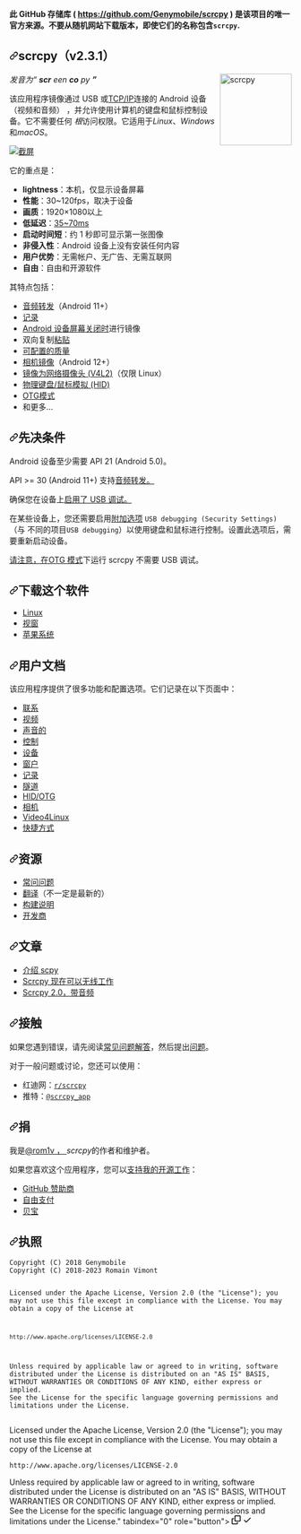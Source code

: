 <div class="Box-sc-g0xbh4-0 bJMeLZ js-snippet-clipboard-copy-unpositioned" data-hpc="true"><article class="markdown-body entry-content container-lg" itemprop="text"><p dir="auto"><strong><font style="vertical-align: inherit;"><font style="vertical-align: inherit;">此 GitHub 存储库 ( </font></font><a href="https://github.com/Genymobile/scrcpy"><font style="vertical-align: inherit;"><font style="vertical-align: inherit;">https://github.com/Genymobile/scrcpy</font></font></a><font style="vertical-align: inherit;"><font style="vertical-align: inherit;"> ) 是该项目的唯一官方来源。</font><font style="vertical-align: inherit;">不要从随机网站下载版本，即使它们的名称包含</font></font><code>scrcpy</code><font style="vertical-align: inherit;"><font style="vertical-align: inherit;">.</font></font></strong></p>
<h1 tabindex="-1" dir="auto"><a id="user-content-scrcpy-v231" class="anchor" aria-hidden="true" tabindex="-1" href="#scrcpy-v231"><svg class="octicon octicon-link" viewBox="0 0 16 16" version="1.1" width="16" height="16" aria-hidden="true"><path d="m7.775 3.275 1.25-1.25a3.5 3.5 0 1 1 4.95 4.95l-2.5 2.5a3.5 3.5 0 0 1-4.95 0 .751.751 0 0 1 .018-1.042.751.751 0 0 1 1.042-.018 1.998 1.998 0 0 0 2.83 0l2.5-2.5a2.002 2.002 0 0 0-2.83-2.83l-1.25 1.25a.751.751 0 0 1-1.042-.018.751.751 0 0 1-.018-1.042Zm-4.69 9.64a1.998 1.998 0 0 0 2.83 0l1.25-1.25a.751.751 0 0 1 1.042.018.751.751 0 0 1 .018 1.042l-1.25 1.25a3.5 3.5 0 1 1-4.95-4.95l2.5-2.5a3.5 3.5 0 0 1 4.95 0 .751.751 0 0 1-.018 1.042.751.751 0 0 1-1.042.018 1.998 1.998 0 0 0-2.83 0l-2.5 2.5a1.998 1.998 0 0 0 0 2.83Z"></path></svg></a><font style="vertical-align: inherit;"><font style="vertical-align: inherit;">scrcpy（v2.3.1）</font></font></h1>
<p dir="auto"><a target="_blank" rel="noopener noreferrer" href="/Genymobile/scrcpy/blob/master/app/data/icon.svg"><img src="/Genymobile/scrcpy/raw/master/app/data/icon.svg" width="128" height="128" alt="scrcpy" align="right" style="max-width: 100%;"></a></p>
<p dir="auto"><em><font style="vertical-align: inherit;"><font style="vertical-align: inherit;">发音</font><font style="vertical-align: inherit;">为“ </font></font><strong><font style="vertical-align: inherit;"><font style="vertical-align: inherit;">scr</font></font></strong><font style="vertical-align: inherit;"><font style="vertical-align: inherit;"> een </font></font><strong><font style="vertical-align: inherit;"><font style="vertical-align: inherit;">co</font></font></strong><font style="vertical-align: inherit;"><font style="vertical-align: inherit;"> py </font></font><strong><font style="vertical-align: inherit;"><font style="vertical-align: inherit;">”</font></font></strong><font style="vertical-align: inherit;"></font></em></p>
<p dir="auto"><font style="vertical-align: inherit;"><font style="vertical-align: inherit;">该应用程序镜像通过 USB 或</font></font><a href="/Genymobile/scrcpy/blob/master/doc/connection.md#tcpip-wireless"><font style="vertical-align: inherit;"><font style="vertical-align: inherit;">TCP/IP</font></font></a><font style="vertical-align: inherit;"><font style="vertical-align: inherit;">连接的 Android 设备（视频和音频） ，并允许使用计算机的键盘和鼠标控制设备。</font><font style="vertical-align: inherit;">它不需要任何
</font></font><em><font style="vertical-align: inherit;"><font style="vertical-align: inherit;">根</font></font></em><font style="vertical-align: inherit;"><font style="vertical-align: inherit;">访问权限。</font><font style="vertical-align: inherit;">它适用于</font></font><em><font style="vertical-align: inherit;"><font style="vertical-align: inherit;">Linux</font></font></em><font style="vertical-align: inherit;"><font style="vertical-align: inherit;">、</font></font><em><font style="vertical-align: inherit;"><font style="vertical-align: inherit;">Windows</font></font></em><font style="vertical-align: inherit;"><font style="vertical-align: inherit;">和</font></font><em><font style="vertical-align: inherit;"><font style="vertical-align: inherit;">macOS</font></font></em><font style="vertical-align: inherit;"><font style="vertical-align: inherit;">。</font></font></p>
<p dir="auto"><a target="_blank" rel="noopener noreferrer" href="/Genymobile/scrcpy/blob/master/assets/screenshot-debian-600.jpg"><img src="/Genymobile/scrcpy/raw/master/assets/screenshot-debian-600.jpg" alt="截屏" style="max-width: 100%;"></a></p>
<p dir="auto"><font style="vertical-align: inherit;"><font style="vertical-align: inherit;">它的重点是：</font></font></p>
<ul dir="auto">
<li><strong><font style="vertical-align: inherit;"><font style="vertical-align: inherit;">lightness</font></font></strong><font style="vertical-align: inherit;"><font style="vertical-align: inherit;">：本机，仅显示设备屏幕</font></font></li>
<li><strong><font style="vertical-align: inherit;"><font style="vertical-align: inherit;">性能</font></font></strong><font style="vertical-align: inherit;"><font style="vertical-align: inherit;">：30~120fps，取决于设备</font></font></li>
<li><strong><font style="vertical-align: inherit;"><font style="vertical-align: inherit;">画质</font></font></strong><font style="vertical-align: inherit;"><font style="vertical-align: inherit;">：1920×1080以上</font></font></li>
<li><strong><font style="vertical-align: inherit;"><font style="vertical-align: inherit;">低延迟</font></font></strong><font style="vertical-align: inherit;"><font style="vertical-align: inherit;">：</font></font><a href="https://github.com/Genymobile/scrcpy/pull/646" data-hovercard-type="pull_request" data-hovercard-url="/Genymobile/scrcpy/pull/646/hovercard"><font style="vertical-align: inherit;"><font style="vertical-align: inherit;">35~70ms</font></font></a></li>
<li><strong><font style="vertical-align: inherit;"><font style="vertical-align: inherit;">启动时间短</font></font></strong><font style="vertical-align: inherit;"><font style="vertical-align: inherit;">：约 1 秒即可显示第一张图像</font></font></li>
<li><strong><font style="vertical-align: inherit;"><font style="vertical-align: inherit;">非侵入性</font></font></strong><font style="vertical-align: inherit;"><font style="vertical-align: inherit;">：Android 设备上没有安装任何内容</font></font></li>
<li><strong><font style="vertical-align: inherit;"><font style="vertical-align: inherit;">用户优势</font></font></strong><font style="vertical-align: inherit;"><font style="vertical-align: inherit;">：无需帐户、无广告、无需互联网</font></font></li>
<li><strong><font style="vertical-align: inherit;"><font style="vertical-align: inherit;">自由</font></font></strong><font style="vertical-align: inherit;"><font style="vertical-align: inherit;">：自由和开源软件</font></font></li>
</ul>
<p dir="auto"><font style="vertical-align: inherit;"><font style="vertical-align: inherit;">其特点包括：</font></font></p>
<ul dir="auto">
<li><a href="/Genymobile/scrcpy/blob/master/doc/audio.md"><font style="vertical-align: inherit;"><font style="vertical-align: inherit;">音频转发</font></font></a><font style="vertical-align: inherit;"><font style="vertical-align: inherit;">（Android 11+）</font></font></li>
<li><a href="/Genymobile/scrcpy/blob/master/doc/recording.md"><font style="vertical-align: inherit;"><font style="vertical-align: inherit;">记录</font></font></a></li>
<li><font style="vertical-align: inherit;"><a href="/Genymobile/scrcpy/blob/master/doc/device.md#turn-screen-off"><font style="vertical-align: inherit;">Android 设备屏幕关闭时</font></a><font style="vertical-align: inherit;">进行镜像</font></font><a href="/Genymobile/scrcpy/blob/master/doc/device.md#turn-screen-off"><font style="vertical-align: inherit;"></font></a></li>
<li><a href="/Genymobile/scrcpy/blob/master/doc/control.md#copy-paste"><font style="vertical-align: inherit;"></font></a><font style="vertical-align: inherit;"><font style="vertical-align: inherit;">双向复制</font><a href="/Genymobile/scrcpy/blob/master/doc/control.md#copy-paste"><font style="vertical-align: inherit;">粘贴</font></a></font></li>
<li><a href="/Genymobile/scrcpy/blob/master/doc/video.md"><font style="vertical-align: inherit;"><font style="vertical-align: inherit;">可配置的质量</font></font></a></li>
<li><a href="/Genymobile/scrcpy/blob/master/doc/camera.md"><font style="vertical-align: inherit;"><font style="vertical-align: inherit;">相机镜像</font></font></a><font style="vertical-align: inherit;"><font style="vertical-align: inherit;">（Android 12+）</font></font></li>
<li><a href="/Genymobile/scrcpy/blob/master/doc/v4l2.md"><font style="vertical-align: inherit;"><font style="vertical-align: inherit;">镜像为网络摄像头 (V4L2)</font></font></a><font style="vertical-align: inherit;"><font style="vertical-align: inherit;">（仅限 Linux）</font></font></li>
<li><a href="/Genymobile/scrcpy/blob/master/doc/hid-otg.md"><font style="vertical-align: inherit;"><font style="vertical-align: inherit;">物理键盘/鼠标模拟 (HID)</font></font></a></li>
<li><a href="/Genymobile/scrcpy/blob/master/doc/hid-otg.md#otg"><font style="vertical-align: inherit;"><font style="vertical-align: inherit;">OTG模式</font></font></a></li>
<li><font style="vertical-align: inherit;"><font style="vertical-align: inherit;">和更多…</font></font></li>
</ul>
<h2 tabindex="-1" dir="auto"><a id="user-content-prerequisites" class="anchor" aria-hidden="true" tabindex="-1" href="#prerequisites"><svg class="octicon octicon-link" viewBox="0 0 16 16" version="1.1" width="16" height="16" aria-hidden="true"><path d="m7.775 3.275 1.25-1.25a3.5 3.5 0 1 1 4.95 4.95l-2.5 2.5a3.5 3.5 0 0 1-4.95 0 .751.751 0 0 1 .018-1.042.751.751 0 0 1 1.042-.018 1.998 1.998 0 0 0 2.83 0l2.5-2.5a2.002 2.002 0 0 0-2.83-2.83l-1.25 1.25a.751.751 0 0 1-1.042-.018.751.751 0 0 1-.018-1.042Zm-4.69 9.64a1.998 1.998 0 0 0 2.83 0l1.25-1.25a.751.751 0 0 1 1.042.018.751.751 0 0 1 .018 1.042l-1.25 1.25a3.5 3.5 0 1 1-4.95-4.95l2.5-2.5a3.5 3.5 0 0 1 4.95 0 .751.751 0 0 1-.018 1.042.751.751 0 0 1-1.042.018 1.998 1.998 0 0 0-2.83 0l-2.5 2.5a1.998 1.998 0 0 0 0 2.83Z"></path></svg></a><font style="vertical-align: inherit;"><font style="vertical-align: inherit;">先决条件</font></font></h2>
<p dir="auto"><font style="vertical-align: inherit;"><font style="vertical-align: inherit;">Android 设备至少需要 API 21 (Android 5.0)。</font></font></p>
<p dir="auto"><a href="/Genymobile/scrcpy/blob/master/doc/audio.md"><font style="vertical-align: inherit;"></font></a><font style="vertical-align: inherit;"><font style="vertical-align: inherit;">API &gt;= 30 (Android 11+) 支持</font><a href="/Genymobile/scrcpy/blob/master/doc/audio.md"><font style="vertical-align: inherit;">音频转发。</font></a></font></p>
<p dir="auto"><font style="vertical-align: inherit;"><font style="vertical-align: inherit;">确保您</font><font style="vertical-align: inherit;">在设备上</font></font><a href="https://developer.android.com/studio/debug/dev-options#enable" rel="nofollow"><font style="vertical-align: inherit;"><font style="vertical-align: inherit;">启用了 USB 调试。</font></font></a><font style="vertical-align: inherit;"></font></p>
<p dir="auto"><font style="vertical-align: inherit;"><font style="vertical-align: inherit;">在某些设备上，您还需要启用</font></font><a href="https://github.com/Genymobile/scrcpy/issues/70#issuecomment-373286323" data-hovercard-type="issue" data-hovercard-url="/Genymobile/scrcpy/issues/70/hovercard"><font style="vertical-align: inherit;"><font style="vertical-align: inherit;">附加选项</font></font></a> <code>USB debugging (Security Settings)</code><font style="vertical-align: inherit;"><font style="vertical-align: inherit;">（与 不同的项目</font></font><code>USB debugging</code><font style="vertical-align: inherit;"><font style="vertical-align: inherit;">）以使用键盘和鼠标进行控制。</font><font style="vertical-align: inherit;">设置此选项后，需要重新启动设备。</font></font></p>
<p dir="auto"><font style="vertical-align: inherit;"></font><a href="/Genymobile/scrcpy/blob/master/doc/hid-otg.md#otg"><font style="vertical-align: inherit;"><font style="vertical-align: inherit;">请注意，在OTG 模式</font></font></a><font style="vertical-align: inherit;"><font style="vertical-align: inherit;">下运行 scrcpy 不需要 USB 调试</font><font style="vertical-align: inherit;">。</font></font></p>
<h2 tabindex="-1" dir="auto"><a id="user-content-get-the-app" class="anchor" aria-hidden="true" tabindex="-1" href="#get-the-app"><svg class="octicon octicon-link" viewBox="0 0 16 16" version="1.1" width="16" height="16" aria-hidden="true"><path d="m7.775 3.275 1.25-1.25a3.5 3.5 0 1 1 4.95 4.95l-2.5 2.5a3.5 3.5 0 0 1-4.95 0 .751.751 0 0 1 .018-1.042.751.751 0 0 1 1.042-.018 1.998 1.998 0 0 0 2.83 0l2.5-2.5a2.002 2.002 0 0 0-2.83-2.83l-1.25 1.25a.751.751 0 0 1-1.042-.018.751.751 0 0 1-.018-1.042Zm-4.69 9.64a1.998 1.998 0 0 0 2.83 0l1.25-1.25a.751.751 0 0 1 1.042.018.751.751 0 0 1 .018 1.042l-1.25 1.25a3.5 3.5 0 1 1-4.95-4.95l2.5-2.5a3.5 3.5 0 0 1 4.95 0 .751.751 0 0 1-.018 1.042.751.751 0 0 1-1.042.018 1.998 1.998 0 0 0-2.83 0l-2.5 2.5a1.998 1.998 0 0 0 0 2.83Z"></path></svg></a><font style="vertical-align: inherit;"><font style="vertical-align: inherit;">下载这个软件</font></font></h2>
<ul dir="auto">
<li><a href="/Genymobile/scrcpy/blob/master/doc/linux.md"><font style="vertical-align: inherit;"><font style="vertical-align: inherit;">Linux</font></font></a></li>
<li><a href="/Genymobile/scrcpy/blob/master/doc/windows.md"><font style="vertical-align: inherit;"><font style="vertical-align: inherit;">视窗</font></font></a></li>
<li><a href="/Genymobile/scrcpy/blob/master/doc/macos.md"><font style="vertical-align: inherit;"><font style="vertical-align: inherit;">苹果系统</font></font></a></li>
</ul>
<h2 tabindex="-1" dir="auto"><a id="user-content-user-documentation" class="anchor" aria-hidden="true" tabindex="-1" href="#user-documentation"><svg class="octicon octicon-link" viewBox="0 0 16 16" version="1.1" width="16" height="16" aria-hidden="true"><path d="m7.775 3.275 1.25-1.25a3.5 3.5 0 1 1 4.95 4.95l-2.5 2.5a3.5 3.5 0 0 1-4.95 0 .751.751 0 0 1 .018-1.042.751.751 0 0 1 1.042-.018 1.998 1.998 0 0 0 2.83 0l2.5-2.5a2.002 2.002 0 0 0-2.83-2.83l-1.25 1.25a.751.751 0 0 1-1.042-.018.751.751 0 0 1-.018-1.042Zm-4.69 9.64a1.998 1.998 0 0 0 2.83 0l1.25-1.25a.751.751 0 0 1 1.042.018.751.751 0 0 1 .018 1.042l-1.25 1.25a3.5 3.5 0 1 1-4.95-4.95l2.5-2.5a3.5 3.5 0 0 1 4.95 0 .751.751 0 0 1-.018 1.042.751.751 0 0 1-1.042.018 1.998 1.998 0 0 0-2.83 0l-2.5 2.5a1.998 1.998 0 0 0 0 2.83Z"></path></svg></a><font style="vertical-align: inherit;"><font style="vertical-align: inherit;">用户文档</font></font></h2>
<p dir="auto"><font style="vertical-align: inherit;"><font style="vertical-align: inherit;">该应用程序提供了很多功能和配置选项。</font><font style="vertical-align: inherit;">它们记录在以下页面中：</font></font></p>
<ul dir="auto">
<li><a href="/Genymobile/scrcpy/blob/master/doc/connection.md"><font style="vertical-align: inherit;"><font style="vertical-align: inherit;">联系</font></font></a></li>
<li><a href="/Genymobile/scrcpy/blob/master/doc/video.md"><font style="vertical-align: inherit;"><font style="vertical-align: inherit;">视频</font></font></a></li>
<li><a href="/Genymobile/scrcpy/blob/master/doc/audio.md"><font style="vertical-align: inherit;"><font style="vertical-align: inherit;">声音的</font></font></a></li>
<li><a href="/Genymobile/scrcpy/blob/master/doc/control.md"><font style="vertical-align: inherit;"><font style="vertical-align: inherit;">控制</font></font></a></li>
<li><a href="/Genymobile/scrcpy/blob/master/doc/device.md"><font style="vertical-align: inherit;"><font style="vertical-align: inherit;">设备</font></font></a></li>
<li><a href="/Genymobile/scrcpy/blob/master/doc/window.md"><font style="vertical-align: inherit;"><font style="vertical-align: inherit;">窗户</font></font></a></li>
<li><a href="/Genymobile/scrcpy/blob/master/doc/recording.md"><font style="vertical-align: inherit;"><font style="vertical-align: inherit;">记录</font></font></a></li>
<li><a href="/Genymobile/scrcpy/blob/master/doc/tunnels.md"><font style="vertical-align: inherit;"><font style="vertical-align: inherit;">隧道</font></font></a></li>
<li><a href="/Genymobile/scrcpy/blob/master/doc/hid-otg.md"><font style="vertical-align: inherit;"><font style="vertical-align: inherit;">HID/OTG</font></font></a></li>
<li><a href="/Genymobile/scrcpy/blob/master/doc/camera.md"><font style="vertical-align: inherit;"><font style="vertical-align: inherit;">相机</font></font></a></li>
<li><a href="/Genymobile/scrcpy/blob/master/doc/v4l2.md"><font style="vertical-align: inherit;"><font style="vertical-align: inherit;">Video4Linux</font></font></a></li>
<li><a href="/Genymobile/scrcpy/blob/master/doc/shortcuts.md"><font style="vertical-align: inherit;"><font style="vertical-align: inherit;">快捷方式</font></font></a></li>
</ul>
<h2 tabindex="-1" dir="auto"><a id="user-content-resources" class="anchor" aria-hidden="true" tabindex="-1" href="#resources"><svg class="octicon octicon-link" viewBox="0 0 16 16" version="1.1" width="16" height="16" aria-hidden="true"><path d="m7.775 3.275 1.25-1.25a3.5 3.5 0 1 1 4.95 4.95l-2.5 2.5a3.5 3.5 0 0 1-4.95 0 .751.751 0 0 1 .018-1.042.751.751 0 0 1 1.042-.018 1.998 1.998 0 0 0 2.83 0l2.5-2.5a2.002 2.002 0 0 0-2.83-2.83l-1.25 1.25a.751.751 0 0 1-1.042-.018.751.751 0 0 1-.018-1.042Zm-4.69 9.64a1.998 1.998 0 0 0 2.83 0l1.25-1.25a.751.751 0 0 1 1.042.018.751.751 0 0 1 .018 1.042l-1.25 1.25a3.5 3.5 0 1 1-4.95-4.95l2.5-2.5a3.5 3.5 0 0 1 4.95 0 .751.751 0 0 1-.018 1.042.751.751 0 0 1-1.042.018 1.998 1.998 0 0 0-2.83 0l-2.5 2.5a1.998 1.998 0 0 0 0 2.83Z"></path></svg></a><font style="vertical-align: inherit;"><font style="vertical-align: inherit;">资源</font></font></h2>
<ul dir="auto">
<li><a href="/Genymobile/scrcpy/blob/master/FAQ.md"><font style="vertical-align: inherit;"><font style="vertical-align: inherit;">常问问题</font></font></a></li>
<li><a href="https://github.com/Genymobile/scrcpy/wiki"><font style="vertical-align: inherit;"><font style="vertical-align: inherit;">翻译</font></font></a><font style="vertical-align: inherit;"><font style="vertical-align: inherit;">（不一定是最新的）</font></font></li>
<li><a href="/Genymobile/scrcpy/blob/master/doc/build.md"><font style="vertical-align: inherit;"><font style="vertical-align: inherit;">构建说明</font></font></a></li>
<li><a href="/Genymobile/scrcpy/blob/master/doc/develop.md"><font style="vertical-align: inherit;"><font style="vertical-align: inherit;">开发商</font></font></a></li>
</ul>
<h2 tabindex="-1" dir="auto"><a id="user-content-articles" class="anchor" aria-hidden="true" tabindex="-1" href="#articles"><svg class="octicon octicon-link" viewBox="0 0 16 16" version="1.1" width="16" height="16" aria-hidden="true"><path d="m7.775 3.275 1.25-1.25a3.5 3.5 0 1 1 4.95 4.95l-2.5 2.5a3.5 3.5 0 0 1-4.95 0 .751.751 0 0 1 .018-1.042.751.751 0 0 1 1.042-.018 1.998 1.998 0 0 0 2.83 0l2.5-2.5a2.002 2.002 0 0 0-2.83-2.83l-1.25 1.25a.751.751 0 0 1-1.042-.018.751.751 0 0 1-.018-1.042Zm-4.69 9.64a1.998 1.998 0 0 0 2.83 0l1.25-1.25a.751.751 0 0 1 1.042.018.751.751 0 0 1 .018 1.042l-1.25 1.25a3.5 3.5 0 1 1-4.95-4.95l2.5-2.5a3.5 3.5 0 0 1 4.95 0 .751.751 0 0 1-.018 1.042.751.751 0 0 1-1.042.018 1.998 1.998 0 0 0-2.83 0l-2.5 2.5a1.998 1.998 0 0 0 0 2.83Z"></path></svg></a><font style="vertical-align: inherit;"><font style="vertical-align: inherit;">文章</font></font></h2>
<ul dir="auto">
<li><a href="https://blog.rom1v.com/2018/03/introducing-scrcpy/" rel="nofollow"><font style="vertical-align: inherit;"><font style="vertical-align: inherit;">介绍 scpy</font></font></a></li>
<li><a href="https://www.genymotion.com/blog/open-source-project-scrcpy-now-works-wirelessly/" rel="nofollow"><font style="vertical-align: inherit;"><font style="vertical-align: inherit;">Scrcpy 现在可以无线工作</font></font></a></li>
<li><a href="https://blog.rom1v.com/2023/03/scrcpy-2-0-with-audio/" rel="nofollow"><font style="vertical-align: inherit;"><font style="vertical-align: inherit;">Scrcpy 2.0，带音频</font></font></a></li>
</ul>
<h2 tabindex="-1" dir="auto"><a id="user-content-contact" class="anchor" aria-hidden="true" tabindex="-1" href="#contact"><svg class="octicon octicon-link" viewBox="0 0 16 16" version="1.1" width="16" height="16" aria-hidden="true"><path d="m7.775 3.275 1.25-1.25a3.5 3.5 0 1 1 4.95 4.95l-2.5 2.5a3.5 3.5 0 0 1-4.95 0 .751.751 0 0 1 .018-1.042.751.751 0 0 1 1.042-.018 1.998 1.998 0 0 0 2.83 0l2.5-2.5a2.002 2.002 0 0 0-2.83-2.83l-1.25 1.25a.751.751 0 0 1-1.042-.018.751.751 0 0 1-.018-1.042Zm-4.69 9.64a1.998 1.998 0 0 0 2.83 0l1.25-1.25a.751.751 0 0 1 1.042.018.751.751 0 0 1 .018 1.042l-1.25 1.25a3.5 3.5 0 1 1-4.95-4.95l2.5-2.5a3.5 3.5 0 0 1 4.95 0 .751.751 0 0 1-.018 1.042.751.751 0 0 1-1.042.018 1.998 1.998 0 0 0-2.83 0l-2.5 2.5a1.998 1.998 0 0 0 0 2.83Z"></path></svg></a><font style="vertical-align: inherit;"><font style="vertical-align: inherit;">接触</font></font></h2>
<p dir="auto"><font style="vertical-align: inherit;"><font style="vertical-align: inherit;">如果您遇到错误，请先阅读</font></font><a href="/Genymobile/scrcpy/blob/master/FAQ.md"><font style="vertical-align: inherit;"><font style="vertical-align: inherit;">常见问题解答</font></font></a><font style="vertical-align: inherit;"><font style="vertical-align: inherit;">，然后提出</font></font><a href="https://github.com/Genymobile/scrcpy/issues"><font style="vertical-align: inherit;"><font style="vertical-align: inherit;">问题</font></font></a><font style="vertical-align: inherit;"><font style="vertical-align: inherit;">。</font></font></p>
<p dir="auto"><font style="vertical-align: inherit;"><font style="vertical-align: inherit;">对于一般问题或讨论，您还可以使用：</font></font></p>
<ul dir="auto">
<li><font style="vertical-align: inherit;"><font style="vertical-align: inherit;">红迪网：</font></font><a href="https://www.reddit.com/r/scrcpy" rel="nofollow"><code>r/scrcpy</code></a></li>
<li><font style="vertical-align: inherit;"><font style="vertical-align: inherit;">推特：</font></font><a href="https://twitter.com/scrcpy_app" rel="nofollow"><code>@scrcpy_app</code></a></li>
</ul>
<h2 tabindex="-1" dir="auto"><a id="user-content-donate" class="anchor" aria-hidden="true" tabindex="-1" href="#donate"><svg class="octicon octicon-link" viewBox="0 0 16 16" version="1.1" width="16" height="16" aria-hidden="true"><path d="m7.775 3.275 1.25-1.25a3.5 3.5 0 1 1 4.95 4.95l-2.5 2.5a3.5 3.5 0 0 1-4.95 0 .751.751 0 0 1 .018-1.042.751.751 0 0 1 1.042-.018 1.998 1.998 0 0 0 2.83 0l2.5-2.5a2.002 2.002 0 0 0-2.83-2.83l-1.25 1.25a.751.751 0 0 1-1.042-.018.751.751 0 0 1-.018-1.042Zm-4.69 9.64a1.998 1.998 0 0 0 2.83 0l1.25-1.25a.751.751 0 0 1 1.042.018.751.751 0 0 1 .018 1.042l-1.25 1.25a3.5 3.5 0 1 1-4.95-4.95l2.5-2.5a3.5 3.5 0 0 1 4.95 0 .751.751 0 0 1-.018 1.042.751.751 0 0 1-1.042.018 1.998 1.998 0 0 0-2.83 0l-2.5 2.5a1.998 1.998 0 0 0 0 2.83Z"></path></svg></a><font style="vertical-align: inherit;"><font style="vertical-align: inherit;">捐</font></font></h2>
<p dir="auto"><font style="vertical-align: inherit;"><font style="vertical-align: inherit;">我是</font></font><a href="https://github.com/rom1v"><font style="vertical-align: inherit;"><font style="vertical-align: inherit;">@rom1v ， </font></font></a><font style="vertical-align: inherit;"></font><em><font style="vertical-align: inherit;"><font style="vertical-align: inherit;">scrcpy</font></font></em><font style="vertical-align: inherit;"><font style="vertical-align: inherit;">的作者和维护者</font><font style="vertical-align: inherit;">。</font></font></p>
<p dir="auto"><font style="vertical-align: inherit;"><font style="vertical-align: inherit;">如果您喜欢这个应用程序，您可以</font></font><a href="https://blog.rom1v.com/about/#support-my-open-source-work" rel="nofollow"><font style="vertical-align: inherit;"><font style="vertical-align: inherit;">支持我的开源工作</font></font></a><font style="vertical-align: inherit;"><font style="vertical-align: inherit;">：</font></font></p>
<ul dir="auto">
<li><a href="https://github.com/sponsors/rom1v"><font style="vertical-align: inherit;"><font style="vertical-align: inherit;">GitHub 赞助商</font></font></a></li>
<li><a href="https://liberapay.com/rom1v/" rel="nofollow"><font style="vertical-align: inherit;"><font style="vertical-align: inherit;">自由支付</font></font></a></li>
<li><a href="https://paypal.me/rom2v" rel="nofollow"><font style="vertical-align: inherit;"><font style="vertical-align: inherit;">贝宝</font></font></a></li>
</ul>
<h2 tabindex="-1" dir="auto"><a id="user-content-licence" class="anchor" aria-hidden="true" tabindex="-1" href="#licence"><svg class="octicon octicon-link" viewBox="0 0 16 16" version="1.1" width="16" height="16" aria-hidden="true"><path d="m7.775 3.275 1.25-1.25a3.5 3.5 0 1 1 4.95 4.95l-2.5 2.5a3.5 3.5 0 0 1-4.95 0 .751.751 0 0 1 .018-1.042.751.751 0 0 1 1.042-.018 1.998 1.998 0 0 0 2.83 0l2.5-2.5a2.002 2.002 0 0 0-2.83-2.83l-1.25 1.25a.751.751 0 0 1-1.042-.018.751.751 0 0 1-.018-1.042Zm-4.69 9.64a1.998 1.998 0 0 0 2.83 0l1.25-1.25a.751.751 0 0 1 1.042.018.751.751 0 0 1 .018 1.042l-1.25 1.25a3.5 3.5 0 1 1-4.95-4.95l2.5-2.5a3.5 3.5 0 0 1 4.95 0 .751.751 0 0 1-.018 1.042.751.751 0 0 1-1.042.018 1.998 1.998 0 0 0-2.83 0l-2.5 2.5a1.998 1.998 0 0 0 0 2.83Z"></path></svg></a><font style="vertical-align: inherit;"><font style="vertical-align: inherit;">执照</font></font></h2>
<div class="snippet-clipboard-content notranslate position-relative overflow-auto"><pre class="notranslate"><code>Copyright (C) 2018 Genymobile
Copyright (C) 2018-2023 Romain Vimont

Licensed under the Apache License, Version 2.0 (the "License");
you may not use this file except in compliance with the License.
You may obtain a copy of the License at

    http://www.apache.org/licenses/LICENSE-2.0

Unless required by applicable law or agreed to in writing, software
distributed under the License is distributed on an "AS IS" BASIS,
WITHOUT WARRANTIES OR CONDITIONS OF ANY KIND, either express or implied.
See the License for the specific language governing permissions and
limitations under the License.
</code></pre><div class="zeroclipboard-container">
Licensed under the Apache License, Version 2.0 (the &quot;License&quot;);
you may not use this file except in compliance with the License.
You may obtain a copy of the License at

    http://www.apache.org/licenses/LICENSE-2.0

Unless required by applicable law or agreed to in writing, software
distributed under the License is distributed on an &quot;AS IS&quot; BASIS,
WITHOUT WARRANTIES OR CONDITIONS OF ANY KIND, either express or implied.
See the License for the specific language governing permissions and
limitations under the License." tabindex="0" role="button">
      <svg aria-hidden="true" height="16" viewBox="0 0 16 16" version="1.1" width="16" data-view-component="true" class="octicon octicon-copy js-clipboard-copy-icon">
    <path d="M0 6.75C0 5.784.784 5 1.75 5h1.5a.75.75 0 0 1 0 1.5h-1.5a.25.25 0 0 0-.25.25v7.5c0 .138.112.25.25.25h7.5a.25.25 0 0 0 .25-.25v-1.5a.75.75 0 0 1 1.5 0v1.5A1.75 1.75 0 0 1 9.25 16h-7.5A1.75 1.75 0 0 1 0 14.25Z"></path><path d="M5 1.75C5 .784 5.784 0 6.75 0h7.5C15.216 0 16 .784 16 1.75v7.5A1.75 1.75 0 0 1 14.25 11h-7.5A1.75 1.75 0 0 1 5 9.25Zm1.75-.25a.25.25 0 0 0-.25.25v7.5c0 .138.112.25.25.25h7.5a.25.25 0 0 0 .25-.25v-7.5a.25.25 0 0 0-.25-.25Z"></path>
</svg>
      <svg aria-hidden="true" height="16" viewBox="0 0 16 16" version="1.1" width="16" data-view-component="true" class="octicon octicon-check js-clipboard-check-icon color-fg-success d-none">
    <path d="M13.78 4.22a.75.75 0 0 1 0 1.06l-7.25 7.25a.75.75 0 0 1-1.06 0L2.22 9.28a.751.751 0 0 1 .018-1.042.751.751 0 0 1 1.042-.018L6 10.94l6.72-6.72a.75.75 0 0 1 1.06 0Z"></path>
</svg>
    </clipboard-copy>
  </div></div>
</article></div>
